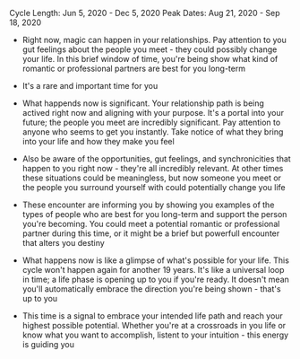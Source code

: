Cycle Length: Jun 5, 2020 - Dec 5, 2020
Peak Dates: Aug 21, 2020 - Sep 18, 2020

+ Right now, magic can happen in your relationships. Pay attention to you gut feelings about the people you meet - they could possibly change your life. In this brief window of time, you're being show what kind of romantic or professional partners are best for you long-term

* It's a rare and important time for you

* What happends now is significant. Your relationship path is being actived right now and aligning with your purpose. It's a portal into your future; the people you meet are incredibly significant. Pay attention to anyone who seems to get you instantly. Take notice of what they bring into your life and how they make you feel

* Also be aware of the opportunities, gut feelings, and synchronicities that happen to you right now - they're all incredibly relevant. At other times these situations could be meaningless, but now someone you meet or the people you surround yourself with could potentially change you life

* These encounter are informing you by showing you examples of the types of people who are best for you long-term and support the person you're becoming. You could meet a potential romantic or professional partner during this time, or it might be a brief but powerfull encounter that alters you destiny

* What happens now is like a glimpse of what's possible for your life. This cycle won't happen again for another 19 years. It's like a universal  loop in time; a life phase is opening up to you if you're ready. It doesn't mean you'll automatically embrace the direction you're being shown - that's up to you

* This time is a signal to embrace your intended life path and reach your highest possible potential. Whether you're at a crossroads in you life or know what you want to accomplish, listent to your intuition - this energy is guiding you

